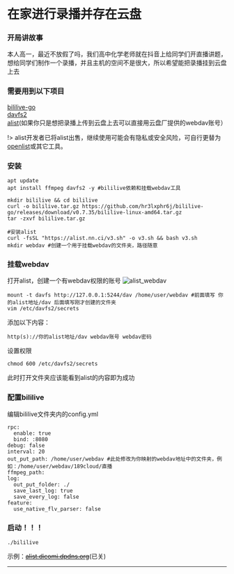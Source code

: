 # 在家进行录播并存在云盘
### 开局讲故事
本人高一，最近不放假了吗，我们高中化学老师就在抖音上给同学们开直播讲题，想给同学们制作一个录播，并且主机的空间不是很大，所以希望能把录播挂到云盘上去
### 需要用到以下项目
[bililive-go](https://github.com/hr3lxphr6j/bililive-go)  
[davfs2](https://github.com/volga629/davfs2)  
[alist](https://github.com/AlistGo/alist)(如果你只是想把录播上传到云盘上去可以直接用云盘厂提供的webdav账号）

!>  alist开发者已将alist出售，继续使用可能会有隐私或安全风险，可自行更替为[openlist](https://github.com/OpenListTeam/OpenList)或其它工具。

### 安装
```
apt update
apt install ffmpeg davfs2 -y #bililive依赖和挂载webdav工具

mkdir bililive && cd bililive
curl -o bililive.tar.gz https://github.com/hr3lxphr6j/bililive-go/releases/download/v0.7.35/bililive-linux-amd64.tar.gz
tar -zxvf bililive.tar.gz

#安装alist
curl -fsSL "https://alist.nn.ci/v3.sh" -o v3.sh && bash v3.sh        
mkdir webdav #创建一个用于挂载webdav的文件夹，路径随意

```
### 挂载webdav

 打开alist，创建一个有webdav权限的账号
![alist_webdav](https://i0.hdslb.com/bfs/openplatform/d542e60250be6e427d916df32925a55394812b03.png)
```
mount -t davfs http://127.0.0.1:5244/dav /home/user/webdav #前面填写 你的alist地址/dav 后面填写刚才创建的文件夹
vim /etc/davfs2/secrets
```
添加以下内容：
```
http(s)://你的alist地址/dav webdav账号 webdav密码
```
设置权限
```
chmod 600 /etc/davfs2/secrets
```
此时打开文件夹应该能看到alist的内容即为成功
### 配置bililive
编辑bililive文件夹内的config.yml
```
rpc:
  enable: true
  bind: :8080
debug: false
interval: 20
out_put_path: /home/user/webdav #此处修改为你映射的webdav地址中的文件夹，例如：/home/user/webdav/189cloud/直播
ffmpeg_path: 
log:
  out_put_folder: ./
  save_last_log: true
  save_every_log: false
feature:
  use_native_flv_parser: false
```
### 启动！！！
`./bililive`


示例：~~[alist.dicomi.dpdns.org](https://alist.dicomi.dpdns.org)~~(已关)

------

<!--发布日期：2025/5/1-->

<!--最后编辑日期：2025/8/7-->
